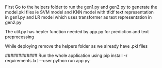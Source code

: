 First Go to the helpers folder to run the gen1.py and gen2.py to generate the model.pkl files
ie SVM model and KNN model with tfidf text representation in gen1.py
and LR model which uses transformer as text representation in gen2.py

The util.py has hepler function needed by app.py for prediction and text preprocessing

While deploying remove the helpers folder as we already have .pkl files

############ Run the whole application using
pip install -r requirements.txt --user
python run app.py
